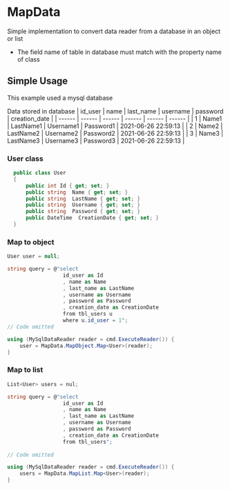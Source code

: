 # MapData
Simple implementation to convert data reader from a database in an object or list

- The field name of table in database must match with the property name of class

## Simple Usage
This example used a mysql database

Data stored in database
| id_user | name | last_name | username | password | creation_date |
| ------ | ------ | ------ | ------ | ------ | ------ |
| 1 | Name1 | LastName1 | Username1 | Password1 | 2021-06-26 22:59:13 |
| 2 | Name2 | LastName2 | Username2 | Password2 | 2021-06-26 22:59:13 |
| 3 | Name3 | LastName3 | Username3 | Password3 | 2021-06-26 22:59:13 |

### User class

```csharp
  public class User
  {
      public int Id { get; set; }
      public string  Name { get; set; }
      public string  LastName { get; set; }
      public string  Username { get; set; }
      public string  Password { get; set; }
      public DateTime  CreationDate { get; set; }
  }
```

### Map to object

```csharp
User user = null;

string query = @"select 
                  id_user as Id
                  , name as Name
                  , last_name as LastName
                  , username as Username
                  , password as Password
                  , creation_date as CreationDate
                  from tbl_users u
                  where u.id_user = 1";
// Code omitted

using (MySqlDataReader reader = cmd.ExecuteReader()) {
    user = MapData.MapObject.Map<User>(reader);
}

```

### Map to list

```csharp
List<User> users = nul;

string query = @"select 
                  id_user as Id
                  , name as Name
                  , last_name as LastName
                  , username as Username
                  , password as Password
                  , creation_date as CreationDate
                  from tbl_users";
                                
// Code omitted

using (MySqlDataReader reader = cmd.ExecuteReader()) {
    users = MapData.MapList.Map<User>(reader);
}

```
